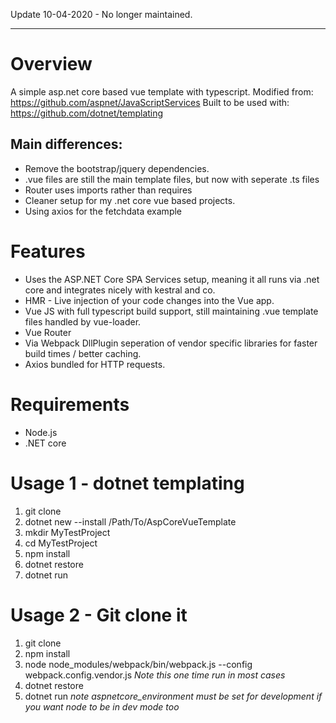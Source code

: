 Update 10-04-2020 - No longer maintained. 

---

# Overview
A simple asp.net core based vue template with typescript.
Modified from: https://github.com/aspnet/JavaScriptServices
Built to be used with: https://github.com/dotnet/templating

## Main differences:
* Remove the bootstrap/jquery dependencies.
* .vue files are still the main template files, but now with seperate .ts files
* Router uses imports rather than requires
* Cleaner setup for my .net core vue based projects.
* Using axios for the fetchdata example

# Features

* Uses the ASP.NET Core SPA Services setup, meaning it all runs via .net core and integrates nicely with kestral and co.
* HMR - Live injection of your code changes into the Vue app.
* Vue JS with full typescript build support, still maintaining .vue template files handled by vue-loader.
* Vue Router
* Via Webpack DllPlugin seperation of vendor specific libraries for faster build times / better caching.
* Axios bundled for HTTP requests.

# Requirements
* Node.js
* .NET core

# Usage 1 - dotnet templating
1. git clone
2. dotnet new --install /Path/To/AspCoreVueTemplate
3. mkdir MyTestProject
4. cd MyTestProject
5. npm install
4. dotnet restore
5. dotnet run

# Usage 2 - Git clone it

1. git clone
2. npm install
3. node node_modules/webpack/bin/webpack.js --config webpack.config.vendor.js *Note this one time run in most cases*
4. dotnet restore
5. dotnet run *note aspnetcore_environment must be set for development if you want node to be in dev mode too*
